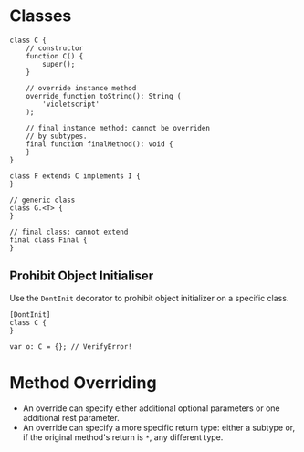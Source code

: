 # Classes

```
class C {
	// constructor
	function C() {
		super();
	}

	// override instance method
	override function toString(): String (
		'violetscript'
	);

	// final instance method: cannot be overriden
	// by subtypes.
	final function finalMethod(): void {
	}
}

class F extends C implements I {
}

// generic class
class G.<T> {
}

// final class: cannot extend
final class Final {
}
```

## Prohibit Object Initialiser

Use the `DontInit` decorator to prohibit object initializer on a specific class.

```
[DontInit]
class C {
}

var o: C = {}; // VerifyError!
```

# Method Overriding

- An override can specify either additional optional parameters or one additional rest parameter.
- An override can specify a more specific return type: either a subtype or, if the original method's return is `*`, any different type.